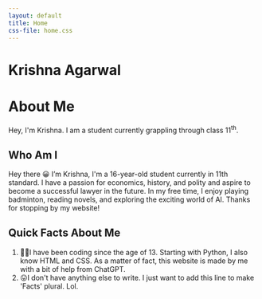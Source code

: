 ```yaml
---
layout: default
title: Home
css-file: home.css
---
```

<main>
    <div class="about-me f8bg">
        <div class="logo-container">
            <h1 class="sans-serif blue">Krishna Agarwal</h1>
        </div>
        <div class="text-container">
            <h1>About Me</h1>
            <p>
                Hey, I'm Krishna. I am a student currently grappling through class 11<sup>th</sup>.
            </p>
        </div>
    </div>
</main>
<section class="description max-width-1000">
    <div class="container max-width-650">
        <div class="box-1">
            <h2 class="sans-serif">Who Am I</h2>
            <div class="me">
                <p class="max-width-650">
                    Hey there 😀 I’m Krishna, I'm a 16-year-old student currently in 11th standard. I have a passion
                    for economics, history, and polity and aspire to become a successful lawyer in the future. In my
                    free time, I enjoy playing badminton, reading novels, and exploring the exciting world of AI.
                    Thanks for stopping by my website!
                </p>
                <!-- <img src="https://aliabdaal.com/wp-content/uploads/2023/01/alithmb.jpeg" alt="Profile"
                    class="max-width-650" /> -->
            </div>
        </div>
        <div class="box-2">
            <h2 class="sans-serif">Quick Facts About Me</h2>
            <div class="me">
                <div class="col">
                    <ol>
                        <li>
                            👩‍💻I have been coding since the age of 13. Starting with Python, I also know HTML and
                            CSS. As a matter of fact, this website is made by me with a bit of help from ChatGPT.
                        </li>
                        <li>
                            😛I don't have anything else to write. I just want to add this line to make 'Facts'
                            plural. Lol.
                        </li>
                    </ol>
                </div>
            </div>
        </div>
    </div>
</section>